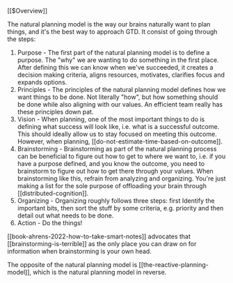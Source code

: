 [[$Overview]]

The natural planning model is the way our brains naturally want to plan things, and it's the best way to approach GTD. It consist of going through the steps:

1. Purpose - The first part of the natural planning model is to define a purpose. The "why" we are wanting to do something in the first place. After defining this we can know when we've succeeded, it creates a decision making criteria, aligns resources, motivates, clarifies focus and expands options.
2. Principles - The principles of the natural planning model defines how we want things to be done. Not literally "how", but how something should be done while also aligning with our values. An efficient team really has these principles down pat.
3. Vision - When planning, one of the most important things to do is defining what success will look like, i.e. what is a successful outcome. This should ideally allow us to stay focused on meeting this outcome. However, when planning, [[do-not-estimate-time-based-on-outcome]].
4. Brainstorming - Brainstorming as part of the natural planning process can be beneficial to figure out how to get to where we want to, i.e. if you have a purpose defined, and you know the outcome, you need to brainstorm to figure out how to get there through your values. When brainstorming like this, refrain from analyzing and organizing. You're just making a list for the sole purpose of offloading your brain through [[distributed-cognition]].
5. Organizing - Organizing roughly follows three steps: first Identify the important bits, then sort the stuff by some criteria, e.g. priority and then detail out what needs to be done.
6. Action - Do the things!

[[book-ahrens-2022-how-to-take-smart-notes]] advocates that [[brainstorming-is-terrible]] as the only place you can draw on for information when brainstorming is your own head.

The opposite of the natural planning model is [[the-reactive-planning-model]], which is the natural planning model in reverse.
